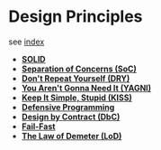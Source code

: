 # Design Principles

see [index](./index.md)

* **[SOLID](./solid.md)**
* **[Separation of Concerns (SoC)](./soc.md)**
* **[Don't Repeat Yourself (DRY)](./dry.md)**
* **[You Aren't Gonna Need It (YAGNI)](./yagni.md)**
* **[Keep It Simple, Stupid (KISS)](./kiss.md)**
* **[Defensive Programming](./defensive-programming.md)**
* **[Design by Contract (DbC)](./design-by-contract.md)**
* **[Fail-Fast](./fail-fast.md)**
* **[The Law of Demeter (LoD)](./law-of-demeter.md)**